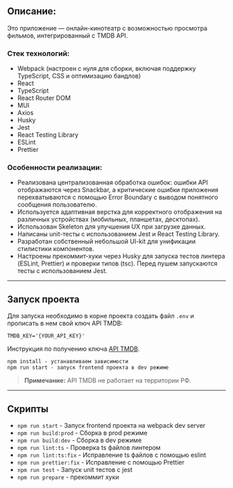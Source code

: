 ## Описание:

Это приложение — онлайн-кинотеатр с возможностью просмотра фильмов, интегрированный с TMDB API.

### Стек технологий:

- Webpack (настроен с нуля для сборки, включая поддержку TypeScript, CSS и оптимизацию бандлов)
- React
- TypeScript
- React Router DOM
- MUI
- Axios
- Husky
- Jest
- React Testing Library
- ESLint
- Prettier

### Особенности реализации:

- Реализована централизованная обработка ошибок: ошибки API отображаются через Snackbar, а критические ошибки приложения перехватываются с помощью Error Boundary с выводом понятного сообщения пользователю.
- Используется адаптивная верстка для корректного отображения на различных устройствах (мобильных, планшетах, десктопах).
- Использован Skeleton для улучшения UX при загрузке данных.
- Написаны unit-тесты с использованием Jest и React Testing Library.
- Разработан собственный небольшой UI-kit для унификации стилистики компонентов.
- Настроены прекоммит-хуки через Husky для запуска тестов линтера (ESLint, Prettier) и проверки типов (tsc). Перед пушем запускаются тесты с использованием Jest.

---

## Запуск проекта

Для запуска необходимо в корне проекта создать файл `.env` и прописать в нем свой ключ API TMDB:

```
TMDB_KEY='{YOUR_API_KEY}'
```

Инструкция по получению ключа [API TMDB](https://developer.themoviedb.org/docs/getting-started).

```
npm install - устанавливаем зависимости
npm run start - запуск frontend проекта в dev режиме
```

> **Примечание:** API TMDB не работает на территории РФ.

---

## Скрипты

- `npm run start` - Запуск frontend проекта на webpack dev server
- `npm run build:prod` - Сборка в prod режиме
- `npm run build:dev` - Сборка в dev режиме
- `npm run lint:ts` - Проверка ts файлов линтером
- `npm run lint:ts:fix` - Исправление ts файлов с помощью eslint
- `npm run prettier:fix` - Исправление с помощью Prettier
- `npm run test` - Запуск unit тестов с jest
- `npm run prepare` - прекоммит хуки
